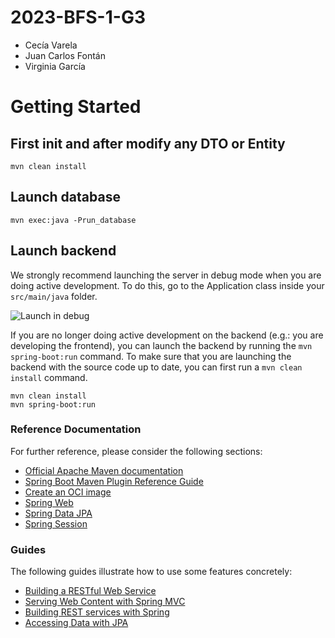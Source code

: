 # 2023-BFS-1-G3
* Cecía Varela
* Juan Carlos Fontán
* Virginia García

# Getting Started

## First init and after modify any DTO or Entity
```
mvn clean install
```
## Launch database
```
mvn exec:java -Prun_database
```
## Launch backend

We strongly recommend launching the server in debug mode when you are doing active development. To do this, go to the Application class inside your <code>src/main/java</code> folder.

![Launch in debug](https://i.imgur.com/t4ACRB0.gif)

If you are no longer doing active development on the backend (e.g.: you are developing the frontend), you can launch the backend by running the <code>mvn spring-boot:run</code> command.   To make sure that you are launching the backend with the source code up to date, you can first run a <code>mvn clean install</code> command.

```
mvn clean install
mvn spring-boot:run
```


### Reference Documentation
For further reference, please consider the following sections:

* [Official Apache Maven documentation](https://maven.apache.org/guides/index.html)
* [Spring Boot Maven Plugin Reference Guide](https://docs.spring.io/spring-boot/docs/2.7.7/maven-plugin/reference/html/)
* [Create an OCI image](https://docs.spring.io/spring-boot/docs/2.7.7/maven-plugin/reference/html/#build-image)
* [Spring Web](https://docs.spring.io/spring-boot/docs/2.7.7/reference/htmlsingle/#web)
* [Spring Data JPA](https://docs.spring.io/spring-boot/docs/2.7.7/reference/htmlsingle/#data.sql.jpa-and-spring-data)
* [Spring Session](https://docs.spring.io/spring-session/reference/)

### Guides
The following guides illustrate how to use some features concretely:

* [Building a RESTful Web Service](https://spring.io/guides/gs/rest-service/)
* [Serving Web Content with Spring MVC](https://spring.io/guides/gs/serving-web-content/)
* [Building REST services with Spring](https://spring.io/guides/tutorials/rest/)
* [Accessing Data with JPA](https://spring.io/guides/gs/accessing-data-jpa/)

